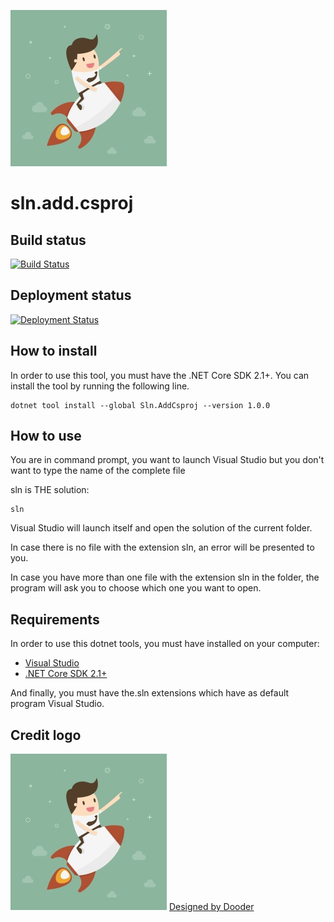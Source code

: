 ![Designed by Dooder](/icon.jpg)

# sln.add.csproj


## Build status 
[![Build Status](https://dev.azure.com/aclerbois/aclerbois.sln.launcher/_apis/build/status/AClerbois.sln.add.csproj?branchName=master)](https://dev.azure.com/aclerbois/aclerbois.sln.launcher/_build/latest?definitionId=18&branchName=master)

## Deployment status
[![Deployment Status](https://vsrm.dev.azure.com/aclerbois/_apis/public/Release/badge/a08f2184-e493-41ce-af0f-7ffbc4a8ed53/2/2)](https://aclerbois.visualstudio.com/aclerbois.sln.launcher/_release?definitionId=2)

## How to install
In order to use this tool, you must have the .NET Core SDK 2.1+.
You can install the tool by running the following line.

```shell
dotnet tool install --global Sln.AddCsproj --version 1.0.0
```

## How to use
You are in command prompt, you want to launch Visual Studio but you don't want to type the name of the complete file

sln is THE solution:
```shell
sln
```

Visual Studio will launch itself and open the solution of the current folder.

In case there is no file with the extension sln, an error will be presented to you.

In case you have more than one file with the extension sln in the folder, the program will ask you to choose which one you want to open.

## Requirements

In order to use this dotnet tools, you must have installed on your computer: 
- [Visual Studio](https://visualstudio.microsoft.com/fr/)
- [.NET Core SDK 2.1+](https://www.microsoft.com/net/download)

And finally, you must have the.sln extensions which have as default program Visual Studio. 

## Credit logo
![Designed by Dooder](/icon.jpg)
[Designed by Dooder](https://www.freepik.com/free-vector/businessman-over-a-rocket_1076127.htm)
